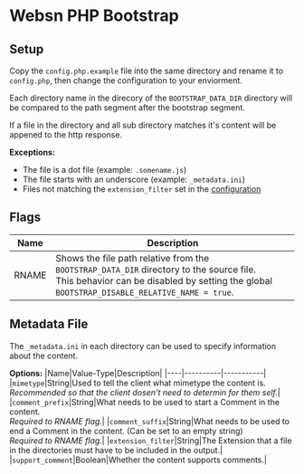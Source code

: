 # Websn PHP Bootstrap

## Setup

Copy the `config.php.example` file into the same directory and rename it to `config.php`, then change the configuration to your enviorment.

Each directory name in the direcory of the `BOOTSTRAP_DATA_DIR` directory will be compared to the path segment after the bootstrap segment.

If a file in the directory and all sub directory matches it's content will be appened to the http response.

__Exceptions:__
+ The file is a dot file (example: `.somename.js`)
+ The file starts with an underscore (example: `_metadata.ini`)
+ Files not matching the `extension_filter` set in the [configuration](#metadata-file)

## Flags

|Name|Description|
|----|-----------|
|RNAME|Shows the file path relative from the `BOOTSTRAP_DATA_DIR` directory to the source file. <br/> This behavior can be disabled by setting the global `BOOTSTRAP_DISABLE_RELATIVE_NAME = true`.|

## Metadata File
The `_metadata.ini` in each directory can be used to specify information about the content.

__Options:__
|Name|Value-Type|Description|
|----|----------|-----------|
|`mimetype`|String|Used to tell the client what mimetype the content is.<br/>*Recommended so that the client dosen't need to determin for them self.*|
|`comment_prefix`|String|What needs to be used to start a Comment in the content.<br/>*Required to RNAME flag.*|
|`comment_suffix`|String|What needs to be used to end a Comment in the content. (Can be set to an empty string)<br/>*Required to RNAME flag.*|
|`extension_filter`|String|The Extension that a file in the directories must have to be included in the output.|
|`support_comment`|Boolean|Whether the content supports comments.|


